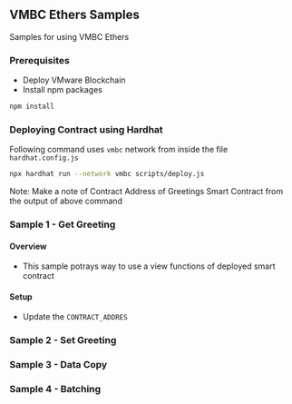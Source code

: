 ## VMBC Ethers Samples

Samples for using VMBC Ethers

### Prerequisites
* Deploy VMware Blockchain
* Install npm packages
```sh
npm install
```

### Deploying Contract using Hardhat
Following command uses `vmbc` network from inside the file `hardhat.config.js`
```sh
npx hardhat run --network vmbc scripts/deploy.js
```
Note: Make a note of Contract Address of Greetings Smart Contract from the output of above command

### Sample 1 - Get Greeting
#### Overview
* This sample potrays way to use a view functions of deployed smart contract
#### Setup
* Update the `CONTRACT_ADDRES`

### Sample 2 - Set Greeting

### Sample 3 - Data Copy

### Sample 4 - Batching

